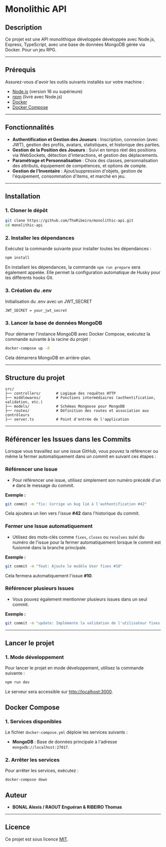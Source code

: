 # Monolithic API

## Description

Ce projet est une API monolithique développée développée avec Node.js, Express, TypeScript, avec une base de données MongoDB gérée via Docker. Pour un jeu RPG.

---

## Prérequis

Assurez-vous d'avoir les outils suivants installés sur votre machine :

- [Node.js](https://nodejs.org/) (version 16 ou supérieure)
- [npm](https://www.npmjs.com/) (livré avec Node.js)
- [Docker](https://www.docker.com/)
- [Docker Compose](https://docs.docker.com/compose/)

---

## Fonctionnalités

- **Authentification et Gestion des Joueurs** : Inscription, connexion (avec JWT), gestion des profils, avatars, statistiques, et historique des parties.
- **Gestion de la Position des Joueurs** : Suivi en temps réel des positions via WebSockets, détection d'interactions, et gestion des déplacements.
- **Paramétrage et Personnalisation** : Choix des classes, personnalisation des attributs, équipement de compétences, et options de compte.
- **Gestion de l'Inventaire** : Ajout/suppression d'objets, gestion de l'équipement, consommation d'items, et marché en jeu.

---

## Installation

### 1. Cloner le dépôt

```bash
git clone https://github.com/ThoRibeiro/monolithic-api.git
cd monolithic-api
```

### 2. Installer les dépendances

Exécutez la commande suivante pour installer toutes les dépendances :

```bash
npm install
```

En installant les dépendances, la commande `npm run prepare` sera également appelée.
Elle permet la configuration automatique de Husky pour les différents hooks Git.

### 3. Création du .env

Initialisation du .env avec un JWT_SECRET

```bash
JWT_SECRET = your_jwt_secret
```

### 3. Lancer la base de données MongoDB

Pour démarrer l'instance MongoDB avec Docker Compose, exécutez la commande suivante à la racine du projet :

```bash
docker-compose up -d
```

Cela démarrera MongoDB en arrière-plan.

---

## Structure du projet

```
src/
├── controllers/       # Logique des requêtes HTTP
├── middlewares/       # Fonctions intermédiaires (authentification, validation, etc.)
├── models/            # Schémas Mongoose pour MongoDB
├── routes/            # Définition des routes et association aux contrôleurs
├── server.ts          # Point d'entrée de l'application
```

---

## Référencer les Issues dans les Commits

Lorsque vous travaillez sur une issue GitHub, vous pouvez la référencer ou même la fermer automatiquement dans un commit en suivant ces étapes :

### Référencer une Issue

- Pour référencer une issue, utilisez simplement son numéro précédé d'un `#` dans le message du commit.

**Exemple :**

```bash
git commit -m "fix: Corrige un bug lié à l'authentification #42"
```

Cela ajoutera un lien vers l'issue **#42** dans l'historique du commit.

### Fermer une Issue automatiquement

- Utilisez des mots-clés comme `fixes`, `closes` ou `resolves` suivi du numéro de l'issue pour la fermer automatiquement lorsque le commit est fusionné dans la branche principale.

**Exemple :**

```bash
git commit -m "feat: Ajoute le modèle User fixes #10"
```

Cela fermera automatiquement l'issue **#10**.

### Référencer plusieurs Issues

- Vous pouvez également mentionner plusieurs issues dans un seul commit.

**Exemple :**

```bash
git commit -m "update: Implémente la validation de l'utilisateur fixes #10, resolves #11"
```

---

## Lancer le projet

### 1. Mode développement

Pour lancer le projet en mode développement, utilisez la commande suivante :

```bash
npm run dev
```

Le serveur sera accessible sur [http://localhost:3000](http://localhost:3000).

## Docker Compose

### 1. Services disponibles

Le fichier `docker-compose.yml` déploie les services suivants :

- **MongoDB** : Base de données principale à l'adresse `mongodb://localhost:27017`.

### 2. Arrêter les services

Pour arrêter les services, exécutez :

```bash
docker-compose down
```

## Auteur

- **BONAL Alexis / RAOUT Enguéran & RIBEIRO Thomas**

---

## Licence

Ce projet est sous licence [MIT](LICENSE).
